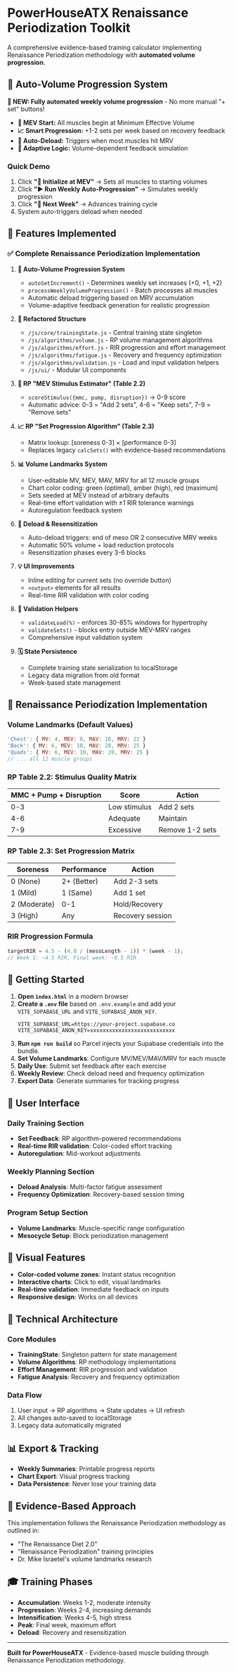 # PowerHouseATX Renaissance Periodization Toolkit

A comprehensive evidence-based training calculator implementing Renaissance Periodization methodology with **automated volume progression**.

## 🤖 Auto-Volume Progression System

**🎉 NEW: Fully automated weekly volume progression** - No more manual "+ set" buttons!

- **🎯 MEV Start:** All muscles begin at Minimum Effective Volume
- **📈 Smart Progression:** +1-2 sets per week based on recovery feedback
- **🛑 Auto-Deload:** Triggers when most muscles hit MRV
- **🧠 Adaptive Logic:** Volume-dependent feedback simulation

### Quick Demo

1. Click **"🎯 Initialize at MEV"** → Sets all muscles to starting volumes
2. Click **"▶️ Run Weekly Auto-Progression"** → Simulates weekly progression
3. Click **"📅 Next Week"** → Advances training cycle
4. System auto-triggers deload when needed

## 🎯 Features Implemented

### ✅ Complete Renaissance Periodization Implementation

1. **🤖 Auto-Volume Progression System**

   - `autoSetIncrement()` - Determines weekly set increases (+0, +1, +2)
   - `processWeeklyVolumeProgression()` - Batch processes all muscles
   - Automatic deload triggering based on MRV accumulation
   - Volume-adaptive feedback generation for realistic progression

2. **📁 Refactored Structure**

   - `/js/core/trainingState.js` - Central training state singleton
   - `/js/algorithms/volume.js` - RP volume management algorithms
   - `/js/algorithms/effort.js` - RIR progression and effort management
   - `/js/algorithms/fatigue.js` - Recovery and frequency optimization
   - `/js/algorithms/validation.js` - Load and input validation helpers
   - `/js/ui/` - Modular UI components

3. **🔢 RP "MEV Stimulus Estimator" (Table 2.2)**

   - `scoreStimulus({mmc, pump, disruption})` → 0-9 score
   - Automatic advice: 0-3 = "Add 2 sets", 4-6 = "Keep sets", 7-9 = "Remove sets"

4. **📈 RP "Set Progression Algorithm" (Table 2.3)**

   - Matrix lookup: [soreness 0-3] × [performance 0-3]
   - Replaces legacy `calcSets()` with evidence-based recommendations

5. **📊 Volume Landmarks System**

   - User-editable MV, MEV, MAV, MRV for all 12 muscle groups
   - Chart color coding: green (optimal), amber (high), red (maximum)
   - Sets seeded at MEV instead of arbitrary defaults
   - Real-time effort validation with ±1 RIR tolerance warnings
   - Autoregulation feedback system

6. **🛑 Deload & Resensitization**

   - Auto-deload triggers: end of meso OR 2 consecutive MRV weeks
   - Automatic 50% volume + load reduction protocols
   - Resensitization phases every 3-6 blocks

7. **💡 UI Improvements**

   - Inline editing for current sets (no override button)
   - `<output>` elements for all results
   - Real-time RIR validation with color coding

8. **📜 Validation Helpers**

   - `validateLoad(%)` - enforces 30-85% windows for hypertrophy
   - `validateSets()` - blocks entry outside MEV-MRV ranges
   - Comprehensive input validation system

9. **🗓 State Persistence**
   - Complete training state serialization to localStorage
   - Legacy data migration from old format
   - Week-based state management

## 🧬 Renaissance Periodization Implementation

### Volume Landmarks (Default Values)

```javascript
'Chest': { MV: 4, MEV: 8, MAV: 16, MRV: 22 }
'Back': { MV: 6, MEV: 10, MAV: 20, MRV: 25 }
'Quads': { MV: 6, MEV: 10, MAV: 20, MRV: 25 }
// ... all 12 muscle groups
```

### RP Table 2.2: Stimulus Quality Matrix

| MMC + Pump + Disruption | Score        | Action          |
| ----------------------- | ------------ | --------------- |
| 0-3                     | Low stimulus | Add 2 sets      |
| 4-6                     | Adequate     | Maintain        |
| 7-9                     | Excessive    | Remove 1-2 sets |

### RP Table 2.3: Set Progression Matrix

| Soreness     | Performance | Action           |
| ------------ | ----------- | ---------------- |
| 0 (None)     | 2+ (Better) | Add 2-3 sets     |
| 1 (Mild)     | 1 (Same)    | Add 1 set        |
| 2 (Moderate) | 0-1         | Hold/Recovery    |
| 3 (High)     | Any         | Recovery session |

### RIR Progression Formula

```javascript
targetRIR = 4.5 - (4.0 / (mesoLength - 1)) * (week - 1);
// Week 1: ~4.5 RIR, Final week: ~0.5 RIR
```

## 🚀 Getting Started

1. **Open `index.html`** in a modern browser
2. **Create a `.env` file** based on `.env.example` and add your `VITE_SUPABASE_URL` and `VITE_SUPABASE_ANON_KEY`.
   ```
   VITE_SUPABASE_URL=https://your-project.supabase.co
   VITE_SUPABASE_ANON_KEY=xxxxxxxxxxxxxxxxxxxxxxxxxxx
   ```
3. **Run `npm run build`** so Parcel injects your Supabase credentials into the bundle.
4. **Set Volume Landmarks**: Configure MV/MEV/MAV/MRV for each muscle
5. **Daily Use**: Submit set feedback after each exercise
6. **Weekly Review**: Check deload need and frequency optimization
7. **Export Data**: Generate summaries for tracking progress

## 📱 User Interface

### Daily Training Section

- **Set Feedback**: RP algorithm-powered recommendations
- **Real-time RIR validation**: Color-coded effort tracking
- **Autoregulation**: Mid-workout adjustments

### Weekly Planning Section

- **Deload Analysis**: Multi-factor fatigue assessment
- **Frequency Optimization**: Recovery-based session timing

### Program Setup Section

- **Volume Landmarks**: Muscle-specific range configuration
- **Mesocycle Setup**: Block periodization management

## 🎨 Visual Features

- **Color-coded volume zones**: Instant status recognition
- **Interactive charts**: Click to edit, visual landmarks
- **Real-time validation**: Immediate feedback on inputs
- **Responsive design**: Works on all devices

## 🔧 Technical Architecture

### Core Modules

- **TrainingState**: Singleton pattern for state management
- **Volume Algorithms**: RP methodology implementations
- **Effort Management**: RIR progression and validation
- **Fatigue Analysis**: Recovery and frequency optimization

### Data Flow

1. User input → RP algorithms → State updates → UI refresh
2. All changes auto-saved to localStorage
3. Legacy data automatically migrated

## 📊 Export & Tracking

- **Weekly Summaries**: Printable progress reports
- **Chart Export**: Visual progress tracking
- **Data Persistence**: Never lose your training data

## 🔬 Evidence-Based Approach

This implementation follows the Renaissance Periodization methodology as outlined in:

- "The Renaissance Diet 2.0"
- "Renaissance Periodization" training principles
- Dr. Mike Israetel's volume landmarks research

## 🎓 Training Phases

- **Accumulation**: Weeks 1-2, moderate intensity
- **Progression**: Weeks 2-4, increasing demands
- **Intensification**: Weeks 4-5, high stress
- **Peak**: Final week, maximum effort
- **Deload**: Recovery and resensitization

---

**Built for PowerHouseATX** - Evidence-based muscle building through Renaissance Periodization methodology.
